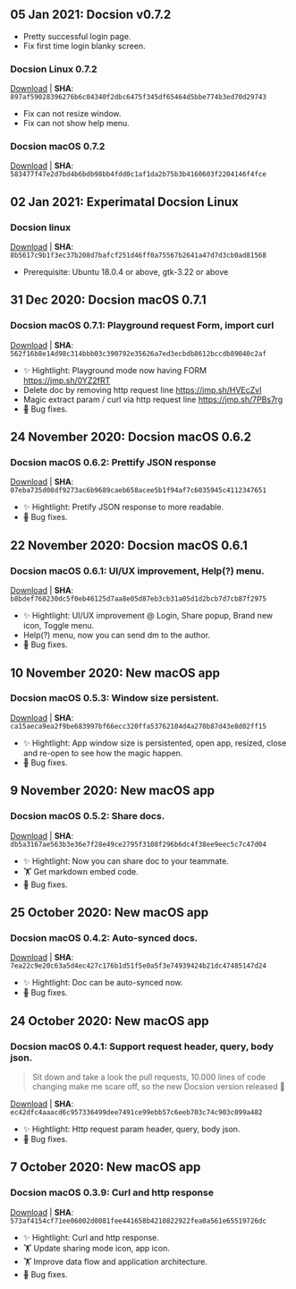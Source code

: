 ## 05 Jan 2021: Docsion v0.7.2
 - Pretty successful login page.
 - Fix first time login blanky screen.
 
### Docsion Linux 0.7.2

 [Download](https://get.docsion.com/linux) |
 **SHA**: `897af59028396276b6c04340f2dbc6475f345df65464d5bbe774b3ed70d29743`
  - Fix can not resize window.
  - Fix can not show help menu.
  
### Docsion macOS 0.7.2
 [Download](https://get.docsion.com/macos) |
 **SHA**: `583477f47e2d7bd4b6bdb98bb4fdd0c1af1da2b75b3b4160603f2204146f4fce`
  
## 02 Jan 2021: Experimatal Docsion Linux
### Docsion linux

 [Download](https://get.docsion.com/linux) |
 **SHA**: `8b5617c9b1f3ec37b208d7bafcf251d46ff0a75567b2641a47d7d3cb0ad81568`
  - Prerequisite: Ubuntu 18.0.4 or above, gtk-3.22 or above
  
## 31 Dec 2020: Docsion macOS 0.7.1
### Docsion macOS 0.7.1: Playground request Form, import curl

 [Download](https://get.docsion.com/?product=docsion-devedition-latest&os=macos&lang=vi) |
 **SHA**: `562f16b8e14d98c314bbb03c390792e35626a7ed3ecbdb8612bccdb89040c2af`
  - ✨ Hightlight: Playground mode now having FORM https://jmp.sh/0YZ2fRT
  - Delete doc by removing http request line https://jmp.sh/HVEcZvI
  - Magic extract param / curl via http request line https://jmp.sh/7PBs7rg
  - ~~🐛~~ Bug fixes.
  
## 24 November 2020: Docsion macOS 0.6.2
### Docsion macOS 0.6.2: Prettify JSON response

 [Download](https://get.docsion.com/?product=docsion-devedition-latest&os=macos&lang=vi) |
 **SHA**: `07eba735d08df9273ac6b9689caeb658acee5b1f94af7c6035945c4112347651`
  - ✨ Hightlight: Pretify JSON response to more readable.
  - ~~🐛~~ Bug fixes.
  
## 22 November 2020: Docsion macOS 0.6.1
### Docsion macOS 0.6.1: UI/UX improvement, Help(?) menu.

 [Download](https://get.docsion.com/?product=docsion-devedition-latest&os=macos&lang=vi) |
 **SHA**: `b8bdef760230dc5f0eb46125d7aa8e05d87eb3cb31a05d1d2bcb7d7cb87f2975`
  - ✨ Hightlight: UI/UX improvement @ Login, Share popup, Brand new icon, Toggle menu.
  - Help(?) menu, now you can send dm to the author.
  - ~~🐛~~ Bug fixes.
  
## 10 November 2020: New macOS app
### Docsion macOS 0.5.3: Window size persistent.

 [Download](https://get.docsion.com/?product=docsion-devedition-latest&os=macos&lang=vi) |
 **SHA**: `ca15aeca9ea2f9be683997bf66ecc320ffa53762104d4a270b87d43e8d02ff15`
  - ✨ Hightlight: App window size is persistented, open app, resized, close and re-open to see how the magic happen.
  - ~~🐛~~ Bug fixes.
  
## 9 November 2020: New macOS app
### Docsion macOS 0.5.2: Share docs.

 [Download](https://get.docsion.com/?product=docsion-devedition-latest&os=macos&lang=vi) |
 **SHA**: `db5a3167ae563b3e36e7f28e49ce2795f3108f296b6dc4f38ee9eec5c7c47d04`
  - ✨ Hightlight: Now you can share doc to your teammate.
  - 🏋️‍ Get markdown embed code.
  - ~~🐛~~ Bug fixes.

## 25 October 2020: New macOS app
### Docsion macOS 0.4.2: Auto-synced docs.

 [Download](https://get.docsion.com/?product=docsion-devedition-latest&os=macos&lang=vi) |
 **SHA**: `7ea22c9e20c63a5d4ec427c176b1d51f5e0a5f3e74939424b21dc47485147d24`
  - ✨ Hightlight: Doc can be auto-synced now.
  - ~~🐛~~ Bug fixes.
  
## 24 October 2020: New macOS app
### Docsion macOS 0.4.1: Support request header, query, body json.
 > Sit down and take a look the pull requests, 10.000 lines of code changing make me scare off, so the new Docsion version released 💪

 [Download](https://get.docsion.com/?product=docsion-devedition-latest&os=macos&lang=vi) |
 **SHA**: `ec42dfc4aaacd6c957336499dee7491ce99ebb57c6eeb703c74c903c099a482`
  - ✨ Hightlight: Http request param header, query, body json.
  - ~~🐛~~ Bug fixes.

## 7 October 2020: New macOS app
### Docsion macOS 0.3.9: Curl and http response
 [Download](https://get.docsion.com/?product=docsion-devedition-latest&os=macos&lang=vi) |
 **SHA**: `573af4154cf71ee06002d0081fee441658b4210822922fea0a561e65519726dc`
  - ✨ Hightlight: Curl and http response.
  - 🏋️‍ Update sharing mode icon, app icon.
  - 🏋️‍ Improve data flow and application architecture.
  - ~~🐛~~ Bug fixes.

